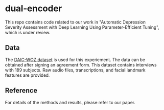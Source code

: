 # dual-encoder
This repo contains code related to our work in "Automatic Depression Severity Assessment with Deep Learning Using Parameter-Efficient Tuning", which is under review. 

## Data
The [DAIC-WOZ dataset](https://dcapswoz.ict.usc.edu) is used for this experiement. The data can be obtained after signing an agreement form. This dataset contains interviews with 189 subjects. Raw audio files, transcriptions, and facial landmark features are provided. 

## Reference
For details of the methods and results, please refer to our paper.


